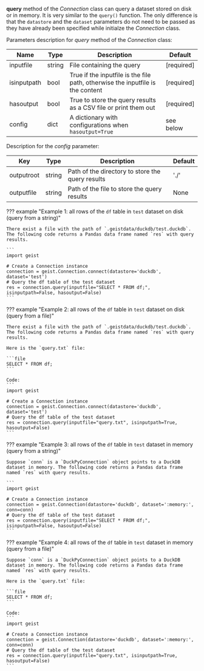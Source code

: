 **query** method of the *Connection* class can query a dataset stored on disk or in memory. It is very similar to the `query()` function. The only difference is that the `datastore` and the `dataset` parameters do not need to be passed as they have already been specified while initialze the *Connection* class.

Parameters description for *query* method of the *Connection* class:

|Name           |Type    |Description                                | Default   |
|-------------- |------- |------------------------------------------ |---------- |
|inputfile      |string  |File containing the query                  |[required] |
|isinputpath    |bool    |True if the inputfile is the file path, otherwise the inputfile is the content |[required] |
|hasoutput      |bool    |True to store the query results as a CSV file or print them out |[required] |
|config         |dict    |A dictionary with configurations when `hasoutput=True` | see below |

Description for the *config* parameter:

|Key            |Type    |Description                                     | Default   |
|-------------- |------- |----------------------------------------------- |---------- |
|outputroot     |string  |Path of the directory to store the query results|'./'       |
|outputfile     |string  |Path of the file to store the query results     |None       |

??? example "Example 1: all rows of the `df` table in `test` dataset on disk (query from a string)"

    There exist a file with the path of `.geistdata/duckdb/test.duckdb`. The following code returns a Pandas data frame named `res` with query results.

    ```
    import geist

    # Create a Connection instance
    connection = geist.Connection.connect(datastore='duckdb', dataset='test')
    # Query the df table of the test dataset
    res = connection.query(inputfile="SELECT * FROM df;", isinputpath=False, hasoutput=False)
    ```

??? example "Example 2: all rows of the `df` table in `test` dataset on disk (query from a file)"

    There exist a file with the path of `.geistdata/duckdb/test.duckdb`. The following code returns a Pandas data frame named `res` with query results.

    Here is the `query.txt` file:

    ```file
    SELECT * FROM df;
    ```

    Code:
    ```
    import geist

    # Create a Connection instance
    connection = geist.Connection.connect(datastore='duckdb', dataset='test')
    # Query the df table of the test dataset
    res = connection.query(inputfile="query.txt", isinputpath=True, hasoutput=False)
    ```

??? example "Example 3: all rows of the `df` table in `test` dataset in memory (query from a string)"

    Suppose `conn` is a `DuckPyConnection` object points to a DuckDB dataset in memory. The following code returns a Pandas data frame named `res` with query results.

    ```
    import geist

    # Create a Connection instance
    connection = geist.Connection(datastore='duckdb', dataset=':memory:', conn=conn)
    # Query the df table of the test dataset
    res = connection.query(inputfile="SELECT * FROM df;", isinputpath=False, hasoutput=False)
    ```

??? example "Example 4: all rows of the `df` table in `test` dataset in memory (query from a file)"

    Suppose `conn` is a `DuckPyConnection` object points to a DuckDB dataset in memory. The following code returns a Pandas data frame named `res` with query results.

    Here is the `query.txt` file:

    ```file
    SELECT * FROM df;
    ```

    Code:
    ```
    import geist

    # Create a Connection instance
    connection = geist.Connection(datastore='duckdb', dataset=':memory:', conn=conn)
    # Query the df table of the test dataset
    res = connection.query(inputfile="query.txt", isinputpath=True, hasoutput=False)
    ```
